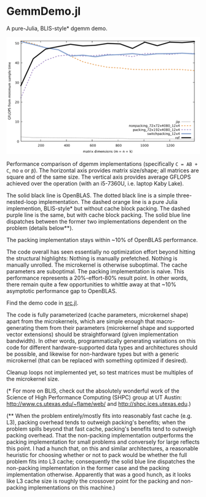 # GemmDemo.jl
A pure-Julia, BLIS-style* dgemm demo.

![performance comparison image](https://github.com/Sacha0/GemmDemo.jl/blob/master/perfvis.png)

Performance comparison of dgemm implementations (specifically `C = AB + C`, no `α` or `β`). The horizontal axis provides matrix size/shape; all matrices are square and of the same size. The vertical axis provides average GFLOPS achieved over the operation (with an i5-7360U, i.e. laptop Kaby Lake).

The solid black line is OpenBLAS. The dotted black line is a simple three-nested-loop implementation. The dashed orange line is a pure Julia implemention, BLIS-style* but without cache block packing. The dashed purple line is the same, but with cache block packing. The solid blue line dispatches between the former two implementations dependent on the problem (details below**).

The packing implementation stays within ~10% of OpenBLAS performance.

The code overall has seen essentially no optimization effort beyond hitting the structural highlights: Nothing is manually prefetched. Nothing is manually unrolled. The microkernel is otherwise suboptimal. The cache parameters are suboptimal. The packing implementation is naive. This performance represents a 20%-effort-80% result point. In other words, there remain quite a few opportunities to whittle away at that ~10% asymptotic performance gap to OpenBLAS.

Find the demo code in [src.jl](https://github.com/Sacha0/GemmDemo.jl/blob/master/src.jl).

The code is fully parameterized (cache parameters, microkernel shape) apart from the microkernels, which are simple enough that macro-generating them from their parameters (microkernel shape and supported vector extensions) should be straightforward (given implementation bandwidth). In other words, programmatically generating variations on this code for different hardware-supported data types and architectures should be possible, and likewise for non-hardware types but with a generic microkernel (that can be replaced with something optimized if desired).

Cleanup loops not implemented yet, so test matrices must be multiples of the microkernel size.

(* For more on BLIS, check out the absolutely wonderful work of the Science of High Performance Computing (SHPC) group at UT Austin: http://www.cs.utexas.edu/~flame/web/ and http://shpc.ices.utexas.edu.)

(** When the problem entirely/mostly fits into reasonably fast cache (e.g. L3), packing overhead tends to outweigh packing's benefits; when the problem spills beyond that fast cache, packing's benefits tend to outweigh packing overhead. That the non-packing implementation outperforms the packing implementation for small problems and conversely for large reflects this point. I had a hunch that, on this and similar architectures, a reasonable heuristic for choosing whether or not to pack would be whether the full problem fits into L3 cache; consequently the solid blue line dispatches the non-packing implementation in the former case and the packing implementation otherwise. Apparently that was a good hunch, as it looks like L3 cache size is roughly the crossover point for the packing and non-packing implementations on this machine.)

